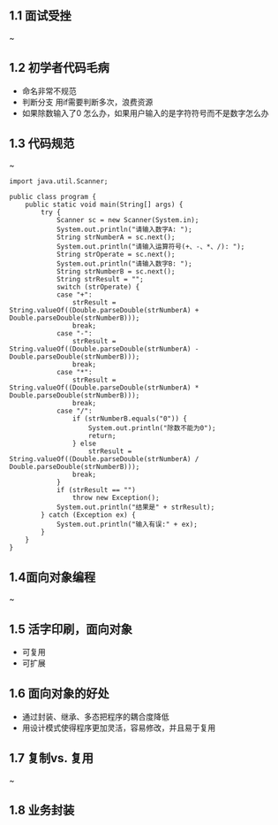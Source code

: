 ## 1.1 面试受挫
~

## 1.2 初学者代码毛病
* 命名非常不规范
* 判断分支 用if需要判断多次，浪费资源
* 如果除数输入了0 怎么办，如果用户输入的是字符符号而不是数字怎么办

## 1.3 代码规范
~

```
import java.util.Scanner;

public class program {
	public static void main(String[] args) {
		try {
			Scanner sc = new Scanner(System.in);
			System.out.println("请输入数字A: ");
			String strNumberA = sc.next();
			System.out.println("请输入运算符号(+、-、*、/): ");
			String strOperate = sc.next();
			System.out.println("请输入数字B: ");
			String strNumberB = sc.next();
			String strResult = "";
			switch (strOperate) {
			case "+":
				strResult = String.valueOf((Double.parseDouble(strNumberA) + Double.parseDouble(strNumberB)));
				break;
			case "-":
				strResult = String.valueOf((Double.parseDouble(strNumberA) - Double.parseDouble(strNumberB)));
				break;
			case "*":
				strResult = String.valueOf((Double.parseDouble(strNumberA) * Double.parseDouble(strNumberB)));
				break;
			case "/":
				if (strNumberB.equals("0")) {
					System.out.println("除数不能为0");
					return;
				} else
					strResult = String.valueOf((Double.parseDouble(strNumberA) / Double.parseDouble(strNumberB)));
				break;
			}
			if (strResult == "")
				throw new Exception();
			System.out.println("结果是" + strResult);
		} catch (Exception ex) {
			System.out.println("输入有误:" + ex);
		}
	}
}
```

## 1.4面向对象编程
~

## 1.5 活字印刷，面向对象
* 可复用
* 可扩展

## 1.6 面向对象的好处
* 通过封装、继承、多态把程序的耦合度降低
* 用设计模式使得程序更加灵活，容易修改，并且易于复用


## 1.7 复制vs. 复用
~

## 1.8 业务封装
